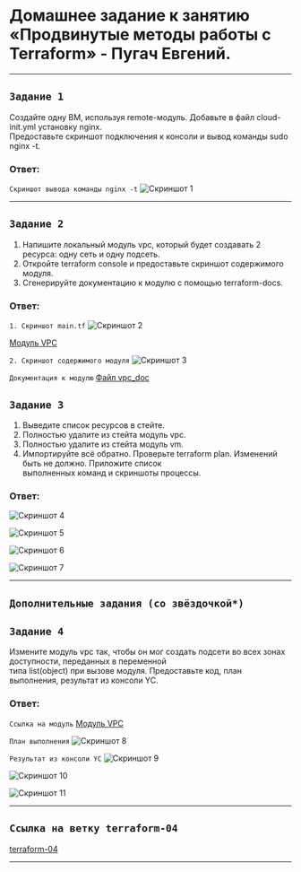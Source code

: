 # Домашнее задание к занятию «Продвинутые методы работы с Terraform» - Пугач Евгений.


---

## `Задание 1`

Создайте одну ВМ, используя remote-модуль. Добавьте в файл cloud-init.yml установку nginx.  
Предоставьте скриншот подключения к консоли и вывод команды sudo nginx -t.

### Ответ:

`Скриншот вывода команды nginx -t`
![Скриншот 1](https://github.com/PugachEV72/ter-hw-01/blob/terraform-04/img/2023-09-25_00-44-34.png)

---

## `Задание 2`

1. Напишите локальный модуль vpc, который будет создавать 2 ресурса: одну сеть и одну подсеть.  
2. Откройте terraform console и предоставьте скриншот содержимого модуля.   
3. Сгенерируйте документацию к модулю с помощью terraform-docs.

### Ответ:

`1. Скриншот main.tf`
![Скриншот 2](https://github.com/PugachEV72/ter-hw-01/blob/terraform-04/img/2023-10-01_22-53-45.png)

[Модуль VPC](https://github.com/PugachEV72/ter-hw-01/blob/terraform-04/src/vpc)

`2. Скриншот содержимого модуля`
![Скриншот 3](https://github.com/PugachEV72/ter-hw-01/blob/terraform-04/img/2023-10-01_22-48-56.png)

`Документация к модулю`
[Файл vpc_doc](https://github.com/PugachEV72/ter-hw-01/blob/terraform-04/src/vpc/vpc_doc.md)

## `Задание 3`

1. Выведите список ресурсов в стейте.
2. Полностью удалите из стейта модуль vpc.
3. Полностью удалите из стейта модуль vm.
4. Импортируйте всё обратно. Проверьте terraform plan. Изменений быть не должно. Приложите список  
выполненных команд и скриншоты процессы.

### Ответ:

![Скриншот 4](https://github.com/PugachEV72/ter-hw-01/blob/terraform-04/img/2023-10-02_00-22-30.png)

![Скриншот 5](https://github.com/PugachEV72/ter-hw-01/blob/terraform-04/img/2023-10-02_00-23-41.png)

![Скриншот 6](https://github.com/PugachEV72/ter-hw-01/blob/terraform-04/img/2023-10-02_00-28-55.png)

![Скриншот 7](https://github.com/PugachEV72/ter-hw-01/blob/terraform-04/img/2023-10-02_00-25-38.png)

---

## `Дополнительные задания (со звёздочкой*)`

## `Задание 4`

Измените модуль vpc так, чтобы он мог создать подсети во всех зонах доступности, переданных в переменной  
типа list(object) при вызове модуля. Предоставьте код, план выполнения, результат из консоли YC.

### Ответ:

`Ссылка на модуль`
[Модуль VPC](https://github.com/PugachEV72/ter-hw-01/tree/terraform-04/src/vpc2)

`План выполнения`
![Скриншот 8](https://github.com/PugachEV72/ter-hw-01/blob/terraform-04/img/2023-10-07_15-29-29.png)

`Результат из консоли YC`
![Скриншот 9](https://github.com/PugachEV72/ter-hw-01/blob/terraform-04/img/2023-10-07_15-30-23.png)

![Скриншот 10](https://github.com/PugachEV72/ter-hw-01/blob/terraform-04/img/2023-10-07_15-30-49.png)

![Скриншот 11](https://github.com/PugachEV72/ter-hw-01/blob/terraform-04/img/2023-10-07_15-31-54.png)

---

## `Ссылка на ветку terraform-04`

[terraform-04](https://github.com/PugachEV72/ter-hw-01/tree/terraform-04)

---
